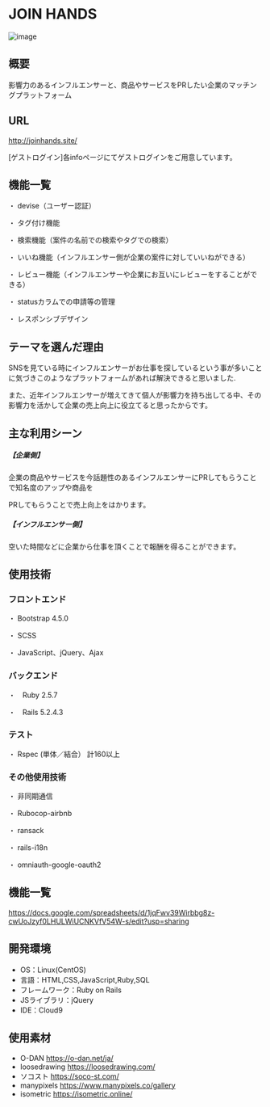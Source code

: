 # JOIN HANDS

![image](https://user-images.githubusercontent.com/73930495/112181679-fd928b80-8c3f-11eb-9558-66d362ecc14a.png)

## 概要
影響力のあるインフルエンサーと、商品やサービスをPRしたい企業のマッチングプラットフォーム

##  URL
http://joinhands.site/

[ゲストログイン]各infoページにてゲストログインをご用意しています。

## 機能一覧
・ devise（ユーザー認証）

・ タグ付け機能

・ 検索機能（案件の名前での検索やタグでの検索）

・ いいね機能（インフルエンサー側が企業の案件に対していいねができる）

・ レビュー機能（インフルエンサーや企業にお互いにレビューをすることができる）

・ statusカラムでの申請等の管理

・ レスポンシブデザイン


## テーマを選んだ理由
SNSを見ている時にインフルエンサーがお仕事を探しているという事が多いことに気づきこのようなプラットフォームがあれば解決できると思いました.

また、近年インフルエンサーが増えてきて個人が影響力を持ち出してる中、その影響力を活かして企業の売上向上に役立てると思ったからです。

## 主な利用シーン
#####  【企業側】
企業の商品やサービスを今話題性のあるインフルエンサーにPRしてもらうことで知名度のアップや商品を

PRしてもらうことで売上向上をはかります。
#####  【インフルエンサー側】
空いた時間などに企業から仕事を頂くことで報酬を得ることができます。

## 使用技術
###  フロントエンド

・ Bootstrap 4.5.0

・ SCSS 

・ JavaScript、jQuery、Ajax

###  バックエンド
・　Ruby 2.5.7

・　Rails 5.2.4.3
###  テスト
・ Rspec (単体／結合） 計160以上
###  その他使用技術
・ 非同期通信

・ Rubocop-airbnb

・ ransack

・ rails-i18n

・ omniauth-google-oauth2

## 機能一覧
https://docs.google.com/spreadsheets/d/1jqFwv39Wirbbg8z-cwUoJzyf0LHULWiUCNKVfV54W-s/edit?usp=sharing

## 開発環境
- OS：Linux(CentOS)
- 言語：HTML,CSS,JavaScript,Ruby,SQL
- フレームワーク：Ruby on Rails
- JSライブラリ：jQuery
- IDE：Cloud9
## 使用素材
-  O-DAN https://o-dan.net/ja/
-  loosedrawing https://loosedrawing.com/
-  ソコスト https://soco-st.com/
-  manypixels  https://www.manypixels.co/gallery
-  isometric  https://isometric.online/




